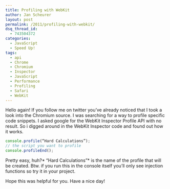 ```yaml
---
title: Profiling with WebKit
author: Jan Scheurer
layout: post
permalink: /2011/profiling-with-webkit/
dsq_thread_id:
  - 743504372
categories:
  - JavaScript
  - Speed Up!
tags:
  - api
  - Chrome
  - Chromium
  - Inspector
  - JavaScript
  - Performance
  - Profiling
  - Safari
  - WebKit
---
```


Hello again!
If you follow me on twitter you’ve already noticed that I took a look into the Chromium source.
I was searching for a way to profile specific code snippets.
I asked google for the WebKit Inspector Profile API with no result.
So i digged around in the WebKit Inspector code and found out how it works.

```javascript
console.profile(“Hard Calculations”);
// the script you want to profile
console.profileEnd();
```
Pretty easy, huh?* “Hard Calculations”* is the name of the profile that will be created.
Btw. if you run this in the console itself you’ll only see injection functions so try it in your project.

Hope this was helpful for you.
Have a nice day!

